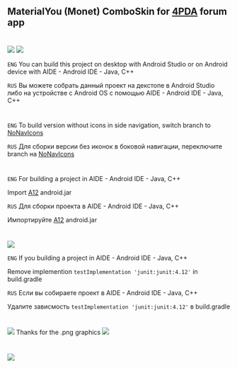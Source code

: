 ## MaterialYou (Monet) ComboSkin for [4PDA](https://4pda.to/forum/index.php?showtopic=673755) forum app
#
<img src="https://img.shields.io/badge/minSdk-31-blue?longCache=true&style=flat">

<img src="https://img.shields.io/badge/Build%20Project-blue?longCache=true&logo=github&labelColor=blue&style=flat">

`ENG`
You can build this project on desktop with Android Studio or on Android device with AIDE - Android IDE - Java, C++

`RUS`
Вы можете собрать данный проект на декстопе в Android Studio либо на устройстве с Android OS с помощью AIDE - Android IDE - Java, C++ 

#

`ENG`
To build version without icons in side navigation, switch branch to [NoNavIcons](https://github.com/PycmShoma/4PDA-ComboSkin-MaterialYou/tree/NoNavIcons)

`RUS`
Для сборки версии без иконок в боковой навигации, переключите branch на [NoNavIcons](https://github.com/PycmShoma/4PDA-ComboSkin-MaterialYou/tree/NoNavIcons)

#

`ENG`
For building a project in AIDE - Android IDE - Java, C++

Import [A12](https://github.com/Sable/android-platforms/tree/master/android-32) android.jar

`RUS`
Для сборки проекта в AIDE - Android IDE - Java, C++

Импортируйте [A12](https://github.com/Sable/android-platforms/tree/master/android-32) android.jar

#
#

<img src="https://img.shields.io/badge/Troubleshooting-blue?longCache=true&logo=github&labelColor=blue&style=flat">

`ENG`
If you building a project in AIDE - Android IDE - Java, C++

Remove implemention `testImplementation 'junit:junit:4.12'` in build.gradle

`RUS`
Если вы собираете проект в AIDE - Android IDE - Java, C++

Удалите зависмость `testImplementation 'junit:junit:4.12'` в build.gradle

#
#

<img src="https://img.shields.io/badge/Credits-blue?longCache=true&logo=github&labelColor=blue&style=flat">
Thanks for the .png graphics <a href="https://4pda.to/forum/index.php?showuser=4207213"><img src="https://img.shields.io/badge/4PDA-Primkorn-yellow?longCache=true&labelColor=blue&style=flat"> </a>

#
#

<a href="https://github.com/PycmShoma/4PDA-DarkMaterialYou-Skin/blob/master/assets/screenshots.md"><img src="https://img.shields.io/badge/Screenshots-blue?longCache=true&logo=github&labelColor=blue&style=flat"> </a>

